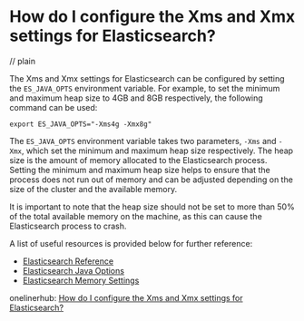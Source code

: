 # How do I configure the Xms and Xmx settings for Elasticsearch?
// plain

The Xms and Xmx settings for Elasticsearch can be configured by setting the `ES_JAVA_OPTS` environment variable. For example, to set the minimum and maximum heap size to 4GB and 8GB respectively, the following command can be used:

```
export ES_JAVA_OPTS="-Xms4g -Xmx8g"
```

The `ES_JAVA_OPTS` environment variable takes two parameters, `-Xms` and `-Xmx`, which set the minimum and maximum heap size respectively. The heap size is the amount of memory allocated to the Elasticsearch process. Setting the minimum and maximum heap size helps to ensure that the process does not run out of memory and can be adjusted depending on the size of the cluster and the available memory.

It is important to note that the heap size should not be set to more than 50% of the total available memory on the machine, as this can cause the Elasticsearch process to crash.

A list of useful resources is provided below for further reference:

- [Elasticsearch Reference](https://www.elastic.co/guide/en/elasticsearch/reference/current/heap-size.html)
- [Elasticsearch Java Options](https://www.elastic.co/guide/en/elasticsearch/reference/current/setting-system-settings.html#system-settings-jvm)
- [Elasticsearch Memory Settings](https://www.elastic.co/guide/en/elasticsearch/reference/current/heap-size.html)

onelinerhub: [How do I configure the Xms and Xmx settings for Elasticsearch?](https://onelinerhub.com/elasticsearch/how-do-i-configure-the-xms-and-xmx-settings-for-elasticsearch)